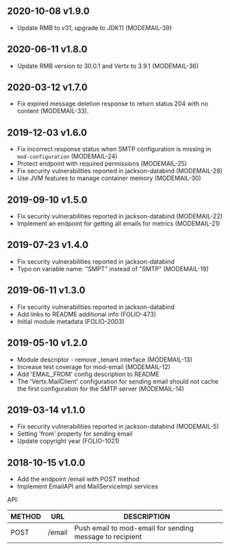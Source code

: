 ## 2020-10-08 v1.9.0
 * Update RMB to v31, upgrade to JDK11 (MODEMAIL-39)

## 2020-06-11 v1.8.0
 * Update RMB version to 30.0.1 and Vertx to 3.9.1 (MODEMAIL-36)

## 2020-03-12 v1.7.0
 * Fix expired message deletion response to return status 204 with no content (MODEMAIL-33).

## 2019-12-03 v1.6.0
 * Fix incorrect response status when SMTP configuration is missing in `mod-configuration` (MODEMAIL-24)
 * Protect endpoint with required permissions (MODEMAIL-25)
 * Fix security vulnerabilities reported in jackson-databind (MODEMAIL-28)
 * Use JVM features to manage container memory (MODEMAIL-30)

## 2019-09-10 v1.5.0
 * Fix security vulnerabilities reported in jackson-databind (MODEMAIL-22)
 * Implement an endpoint for getting all emails for metrics (MODEMAIL-21)

## 2019-07-23 v1.4.0
 * Fix security vulnerabilities reported in jackson-databind
 * Typo on variable name: "SMPT" instead of "SMTP" (MODEMAIL-19)

## 2019-06-11 v1.3.0
 * Fix security vulnerabilities reported in jackson-databind
 * Add links to README additional info (FOLIO-473)
 * Initial module metadata (FOLIO-2003)

## 2019-05-10 v1.2.0
 * Module descriptor - remove _tenant interface (MODEMAIL-13)
 * Increase test coverage for mod-email (MODEMAIL-12)
 * Add 'EMAIL_FROM' config description to README
 * The 'Vertx.MailClient' configuration for sending email should not cache the first configuration for the SMTP server (MODEMAIL-14)
 
## 2019-03-14 v1.1.0
 * Fix security vulnerabilities reported in jackson-databind (MODEMAIL-5)
 * Setting 'from' property for sending email
 * Update copyright year (FOLIO-1021)

## 2018-10-15 v1.0.0
 * Add the endpoint /email with POST method
 * Implement EmailAPI and MailServiceImpl services

 API:

 | METHOD |  URL                          | DESCRIPTION                                                       |
 |--------|-------------------------------|-------------------------------------------------------------------|
 | POST   | /email                        | Push email to mod-email for sending message to recipient          |
